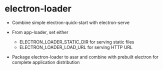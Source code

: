 # electron-loader

* Combine simple electron-quick-start with electron-serve
* From app-loader, set either 
  * ELECTRON_LOADER_STATIC_DIR for serving static files
  * ELECTRON_LOADER_LOAD_URL for serving HTTP URL

* Package electron-loader to asar and combine with prebuilt electron for complete application distribution



